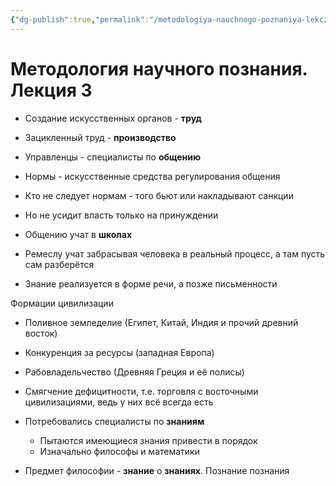 ```yaml
---
{"dg-publish":true,"permalink":"/metodologiya-nauchnogo-poznaniya-lekcziya-3/"}
---
```


# Методология научного познания. Лекция 3

- Создание искусственных органов - **труд**
- Зацикленный труд - **производство**

- Управленцы - специалисты по **общению**
- Нормы - искусственные средства регулирования общения
- Кто не следует нормам - того бьют или накладывают санкции
- Но не усидит власть только на принуждении
- Общению учат в **школах**
- Ремеслу учат забрасывая человека в реальный процесс, а там пусть сам разберётся
- Знание реализуется в форме речи, а позже письменности

Формации цивилизации
- Поливное земледелие (Египет, Китай, Индия и прочий древний восток)
- Конкуренция за ресурсы (западная Европа)
- Рабовладельчество (Древняя Греция и её полисы)
- Смягчение дефицитности, т.е. торговля с восточными цивилизациями, ведь у них всё всегда есть

- Потребовались специалисты по **знаниям**
	- Пытаются имеющиеся знания привести в порядок
	- Изначально философы и математики
- Предмет философии - **знание** о **знаниях**. Познание познания